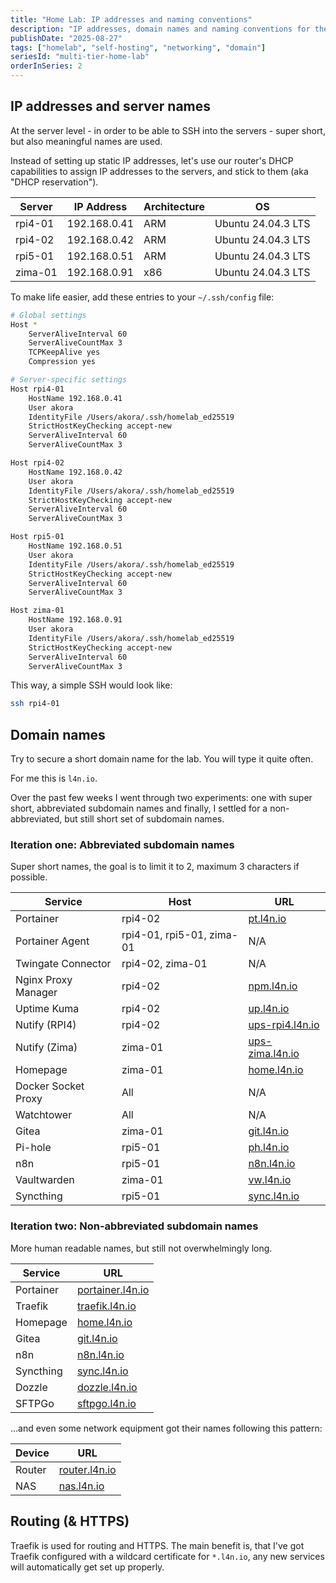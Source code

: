 ```yaml
---
title: "Home Lab: IP addresses and naming conventions"
description: "IP addresses, domain names and naming conventions for the lab"
publishDate: "2025-08-27"
tags: ["homelab", "self-hosting", "networking", "domain"]
seriesId: "multi-tier-home-lab"
orderInSeries: 2
---
```


## IP addresses and server names

At the server level - in order to be able to SSH into the servers - super short, but also meaningful names are used.

Instead of setting up static IP addresses, let's use our router's DHCP capabilities to assign IP addresses to the servers, and stick to them (aka "DHCP reservation").

| Server   | IP Address   | Architecture | OS                 |
|----------|--------------|--------------|--------------------|
| rpi4-01  | 192.168.0.41 | ARM          | Ubuntu 24.04.3 LTS |
| rpi4-02  | 192.168.0.42 | ARM          | Ubuntu 24.04.3 LTS |
| rpi5-01  | 192.168.0.51 | ARM          | Ubuntu 24.04.3 LTS |
| zima-01  | 192.168.0.91 | x86          | Ubuntu 24.04.3 LTS |

To make life easier, add these entries to your `~/.ssh/config` file:

```bash
# Global settings
Host *
    ServerAliveInterval 60
    ServerAliveCountMax 3
    TCPKeepAlive yes
    Compression yes

# Server-specific settings
Host rpi4-01
    HostName 192.168.0.41
    User akora
    IdentityFile /Users/akora/.ssh/homelab_ed25519
    StrictHostKeyChecking accept-new
    ServerAliveInterval 60
    ServerAliveCountMax 3

Host rpi4-02
    HostName 192.168.0.42
    User akora
    IdentityFile /Users/akora/.ssh/homelab_ed25519
    StrictHostKeyChecking accept-new
    ServerAliveInterval 60
    ServerAliveCountMax 3

Host rpi5-01
    HostName 192.168.0.51
    User akora
    IdentityFile /Users/akora/.ssh/homelab_ed25519
    StrictHostKeyChecking accept-new
    ServerAliveInterval 60
    ServerAliveCountMax 3

Host zima-01
    HostName 192.168.0.91
    User akora
    IdentityFile /Users/akora/.ssh/homelab_ed25519
    StrictHostKeyChecking accept-new
    ServerAliveInterval 60
    ServerAliveCountMax 3
```

This way, a simple SSH would look like:

```bash
ssh rpi4-01
```

## Domain names

Try to secure a short domain name for the lab. You will type it quite often.

For me this is `l4n.io`.

Over the past few weeks I went through two experiments: one with super short, abbreviated subdomain names and finally, I settled for a non-abbreviated, but still short set of subdomain names.

### Iteration one: Abbreviated subdomain names

Super short names, the goal is to limit it to 2, maximum 3 characters if possible.

| Service | Host | URL |
|---------|------|-----|
| Portainer | rpi4-02 | [pt.l4n.io](https://pt.l4n.io) |
| Portainer Agent | rpi4-01, rpi5-01, zima-01 | N/A |
| Twingate Connector | rpi4-02, zima-01 | N/A |
| Nginx Proxy Manager | rpi4-02 | [npm.l4n.io](https://npm.l4n.io) |
| Uptime Kuma | rpi4-02 | [up.l4n.io](https://up.l4n.io) |
| Nutify (RPI4) | rpi4-02 | [ups-rpi4.l4n.io](https://ups-rpi4.l4n.io) |
| Nutify (Zima) | zima-01 | [ups-zima.l4n.io](https://ups-zima.l4n.io) |
| Homepage | zima-01 | [home.l4n.io](https://home.l4n.io) |
| Docker Socket Proxy | All | N/A |
| Watchtower | All | N/A |
| Gitea | zima-01 | [git.l4n.io](https://git.l4n.io) |
| Pi-hole | rpi5-01 | [ph.l4n.io](https://ph.l4n.io) |
| n8n | rpi5-01 | [n8n.l4n.io](https://n8n.l4n.io) |
| Vaultwarden | zima-01 | [vw.l4n.io](https://vw.l4n.io) |
| Syncthing | rpi5-01 | [sync.l4n.io](https://sync.l4n.io) |

### Iteration two: Non-abbreviated subdomain names

More human readable names, but still not overwhelmingly long.

| Service | URL |
|---------|-----|
| Portainer | [portainer.l4n.io](https://portainer.l4n.io) |
| Traefik | [traefik.l4n.io](https://traefik.l4n.io) |
| Homepage | [home.l4n.io](https://home.l4n.io) |
| Gitea | [git.l4n.io](https://git.l4n.io) |
| n8n | [n8n.l4n.io](https://n8n.l4n.io) |
| Syncthing | [sync.l4n.io](https://sync.l4n.io) |
| Dozzle | [dozzle.l4n.io](https://dozzle.l4n.io) |
| SFTPGo | [sftpgo.l4n.io](https://sftpgo.l4n.io) |

...and even some network equipment got their names following this pattern:

| Device | URL |
|--------|-----|
| Router | [router.l4n.io](https://router.l4n.io) |
| NAS | [nas.l4n.io](https://nas.l4n.io) |

## Routing (& HTTPS)

Traefik is used for routing and HTTPS. The main benefit is, that I've got Traefik configured with a wildcard certificate for `*.l4n.io`, any new services will automatically get set up properly.
